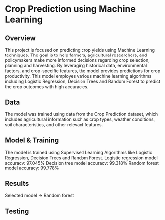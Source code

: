 # Crop Prediction using Machine Learning

## Overview
This project is focused on predicting crop yields using Machine Learning techniques. The goal is to help farmers, agricultural researchers, and policymakers make more informed decisions regarding crop selection, planning and harvesting. By leveraging historical data, environmental factors, and crop-specific features, the model provides predictions for crop productivity. This model employes various machine learning algorithms including Logistic Regression, Decision Trees and Random Forest to predict the crop outcomes with high accuracies.

## Data
The model was trained using data from the Crop Prediction dataset, which includes agricultural information such as crop types, weather conditions, soil characteristics, and other relevant features.

## Model & Training
The model is trained using Supervised Learning Algorithms like Logistic Regression, Decision Trees and Random Forest.
Logistic regression model accuracy: 97.045%
Decision tree model accuracy: 99.318%
Random forest model accuracy: 99.778%

## Results
Selected model -> Random forest

## Testing

